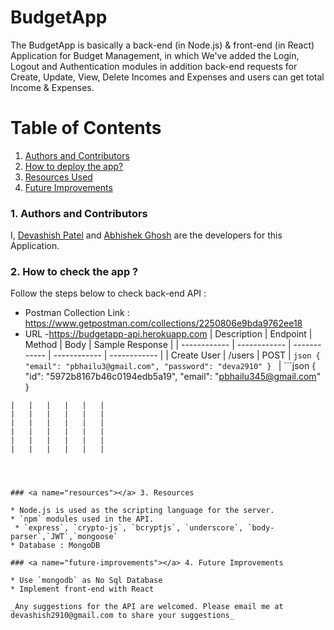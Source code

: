 # BudgetApp
The BudgetApp is basically a back-end (in Node.js) & front-end (in React) Application for Budget Management, in which We've added the Login, Logout and Authentication modules in addition back-end requests for Create, Update, View, Delete Incomes and Expenses and users can get total Income & Expenses.

# Table of Contents
1. [Authors and Contributors](#author)
2. [How to deploy the app?](#deploy-app)
3. [Resources Used](#resources)
4. [Future Improvements](#future-improvements)

### <a name="author"></a>1. Authors and Contributors

I, [Devashish Patel](https://github.com/Devashish2910) and [Abhishek Ghosh](https://github.com/ghoshabhi) are the developers for this Application.

### <a name="deploy-app"></a>2. How to check the app ?
Follow the steps below to check back-end API :

-  Postman Collection Link : https://www.getpostman.com/collections/2250806e9bda9762ee18
- URL -https://budgetapp-api.herokuapp.com
| Description | Endpoint  | Method  | Body  | Sample Response  |
| ------------ | ------------ | ------------ | ------------ | ------------ |
| Create User  | /users   |  POST | ```json
{
	"email": "pbhailu3@gmail.com",
	"password": "deva2910"
}
```  | ```json
{
    "id": "5972b8167b46c0194edb5a19",
    "email": "pbhailu345@gmail.com"
}
``` |
|   |   |   |   |   |
|   |   |   |   |   |
|   |   |   |   |   |
|   |   |   |   |   |
|   |   |   |   |   |
|   |   |   |   |   |




### <a name="resources"></a> 3. Resources

* Node.js is used as the scripting language for the server.
* `npm` modules used in the API.
 * `express`, `crypto-js`, `bcryptjs`, `underscore`, `body-parser`,`JWT`,`mongoose`
* Database : MongoDB

### <a name="future-improvements"></a> 4. Future Improvements

* Use `mongodb` as No Sql Database
* Implement front-end with React

_Any suggestions for the API are welcomed. Please email me at devashish2910@gmail.com to share your suggestions_
